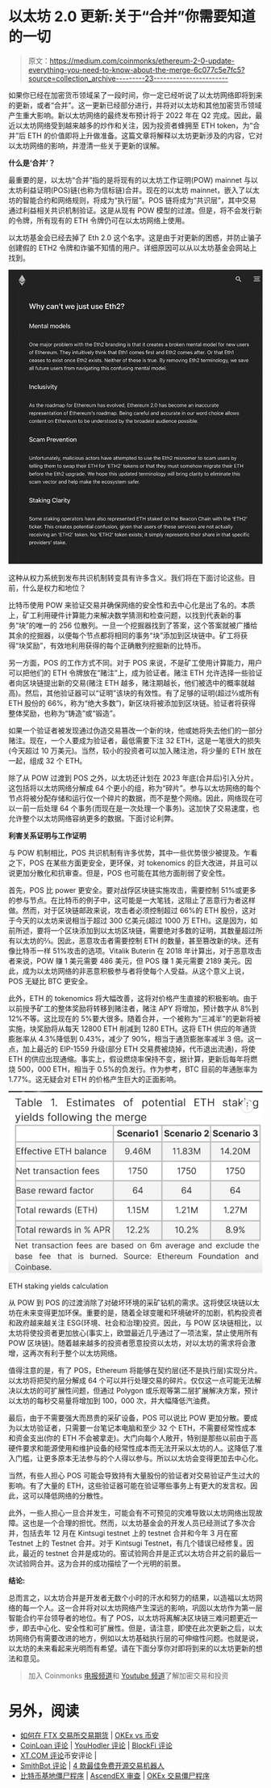 # 以太坊 2.0 更新:关于“合并”你需要知道的一切

> 原文：<https://medium.com/coinmonks/ethereum-2-0-update-everything-you-need-to-know-about-the-merge-6c077c5e7fc5?source=collection_archive---------23----------------------->

如果你已经在加密货币领域呆了一段时间，你一定已经听说了以太坊网络即将到来的更新，或者“合并”。这一更新已经部分进行，并将对以太坊和其他加密货币领域产生重大影响。新以太坊网络的最终发布预计将于 2022 年在 Q2 完成。因此，最近以太坊网络受到越来越多的炒作和关注，因为投资者蜂拥至 ETH token，为“合并”后 ETH 的价值即将上升做准备。这篇文章将解释以太坊更新涉及的内容，它对以太坊网络的影响，并澄清一些关于更新的误解。

**什么是‘合并’？**

最重要的是，以太坊“合并”指的是将现有的以太坊工作证明(POW) mainnet 与以太坊利益证明(POS)链(也称为信标链)合并。现在的以太坊 mainnet，嵌入了以太坊的智能合约和网络规则，将成为“执行层”。POS 链将成为“共识层”，其中交易通过利益相关共识机制验证。这是从现有 POW 模型的过渡。但是，将不会发行新的令牌，所有现有的 ETH 令牌仍可在以太坊网络上使用。

以太坊基金会已经去掉了 Eth 2.0 这个名字。这是由于对更新的困惑，并防止骗子创建假的 ETH2 令牌和诈骗不知情的用户。详细原因可以从以太坊基金会网站上找到。

![](img/25e12aad7270c0f75c05934cede6305b.png)

这种从权力系统到发布共识机制转变具有许多含义。我们将在下面讨论这些。目前，什么是权力和地位？

比特币使用 POW 来验证交易并确保网络的安全性和去中心化是出了名的。本质上，矿工利用硬件计算能力来解决数学猜测和检查问题，以找到代表新的事务“块”的唯一的 256 位散列。一旦一个挖掘器找到了答案，这个答案就被广播给其余的挖掘器，以便每个节点都将相同的事务“块”添加到区块链中。矿工将获得“块奖励”，有效地利用获得的每个正确散列挖掘新的比特币。

另一方面，POS 的工作方式不同。对于 POS 来说，不是矿工使用计算能力，用户可以把他们的 ETH 令牌放在“赌注”上，成为验证者。赌注 ETH 允许选择一些验证者向区块链提出新的交易(赌注 ETH 越多，赌注期越长，他们被选中的概率就越高)。然后，其他验证器可以“证明”该块的有效性。有了足够的证明(超过⅔或所有 ETH 股份的 66%，称为“绝大多数”)，新区块将被添加到区块链。验证者将获得整体奖励，也称为“铸造”或“锻造”。

如果一个验证者被发现通过伪造交易篡改一个新的块，他或她将失去他们的一部分赌注。现在，一个人要成为验证者，最低需要下注 32 ETH，这是一笔很大的损失(今天超过 10 万美元)。当然，较小的投资者可以加入赌注池，将少量的 ETH 放在一起，组成 32 个 ETH。

除了从 POW 过渡到 POS 之外，以太坊还计划在 2023 年底(合并后)引入分片。这包括将以太坊网络分解成 64 个更小的组，称为“碎片”。参与以太坊网络的每个节点将被分配存储和运行仅一个碎片的数据，而不是整个网络。因此，网络现在可以一前一后处理 64 个事务(而现在是一次处理一个事务)。这加快了交易速度，也允许整个以太坊网络容纳更多的数据。下面讨论利弊。

**利害关系证明与工作证明**

与 POW 机制相比，POS 共识机制有许多优势，其中一些优势很少被提及。乍看之下，POS 在某些方面更安全，更环保，对 tokenomics 的巨大改进，并且可以说更加分散化和抗审查。但是，POS 也可能在其他方面削弱了安全性。

首先，POS 比 power 更安全。要对战俘区块链实施攻击，需要控制 51%或更多的参与节点。在比特币的例子中，这可能是一大笔钱，这阻止了恶意行为者这样做。然而，对于区块链邮政来说，攻击者必须控制超过 66%的 ETH 股份，这对于今天的以太坊来说相当于超过 300 亿美元(超过 1000 万 ETH)。这是因为，如前所述，要将一个区块添加到以太坊区块链，需要绝对多数的证明，其数量超过所有以太坊的⅔。因此，恶意攻击者需要控制 ETH 的数量，甚至篡改新的块。还有像比特币一样 51%攻击的选项。Vitalik Buterin 在 2018 年计算出，对于恶意攻击者来说，POW 赚 1 美元需要 486 美元，但 POS 赚 1 美元需要 2189 美元。因此，成为以太坊网络的非恶意积极参与者将使每个人受益。从这个意义上说，POS 无疑比 BTC 更安全。

此外，ETH 的 tokenomics 将大幅改善，这将对价格产生直接的积极影响。由于以前授予矿工的整体奖励将转移到赌注者，赌注 APY 将增加，预计数字从 8%到 12%不等。这比现在的 5%要大很多。随着合并，一个被称为“三减半”的更新将被实施，块奖励将从每天 12800 ETH 削减到 1280 ETH。这将 ETH 供应的年通货膨胀率从 4.3%降低到 0.43%，减少了 90%，相当于通货膨胀率减半 3 倍。这一点，加上最近的 EIP-1559 升级(部分 ETH 交易费被烧掉，代币退出流通)，将使 ETH 的供应出现通缩。事实上，假设燃烧率保持不变，据计算，更新后每年将燃烧 500，000 ETH，相当于 0.5%的负发行。作为参考，BTC 目前的年通胀率为 1.77%。这无疑会对 ETH 的价格产生巨大的正面影响。

![](img/36a12dc6cb2ddf1abf0d3bd4ebaffc0d.png)

ETH staking yields calculation

从 POW 到 POS 的过渡消除了对破坏环境的采矿钻机的需求。这将使区块链以太坊在未来变得更加环保。重要的是，随着全球变暖和环境破坏的加剧，机构投资者和政府越来越关注 ESG(环境、社会和治理)投资。因此，与 POW 区块链相比，以太坊将使投资者更加放心(事实上，欧盟最近几乎通过了一项法案，禁止使用所有 POW 区块链)。随着越来越多的投资者愿意投资以太坊，对以太坊的需求将会激增，这再次有利于整个以太坊网络。

值得注意的是，有了 POS，Ethereum 将能够在契约层(还不是执行层)实现分片。以太坊将把契约层分解成 64 个可以并行处理交易的碎片。仅仅这一点可能无法解决以太坊的可扩展性问题，但通过 Polygon 或乐观等第二层扩展解决方案，预计以太坊的每秒交易量将增加到 100，000 次，并大幅降低汽油费。

最后，由于不需要强大而昂贵的采矿设备，POS 可以说比 POW 更加分散。要成为以太坊验证者，只需要一台笔记本电脑和至少 32 个 ETH，不需要经常性成本和资金支出(你的 ETH 不会被拿走)。大门向每个人敞开，特别是那些以前由于高硬件要求和能源使用和维护设备的经常性成本而无法开采以太坊的人。这降低了准入门槛，让更多原本无法参与的个人得以参与。所以以太坊会变得更加去中心化。

当然，有些人担心 POS 可能会导致持有大量股份的验证者对交易验证产生过大的影响。有了大量的 ETH，这些验证器可能在验证哪些事务上有更大的发言权。因此，这可以降低网络的分散性。

此外，一些人担心一旦合并发生，可能会有不可预见的灾难导致以太坊网络出现故障。这也是一个合理的担忧。然而，以太坊基金会的开发人员已经测试了多次合并，包括去年 12 月在 Kintsugi testnet 上的 testnet 合并和今年 3 月在窑 Testnet 上的 Testnet 合并。对于 Kintsugi Testnet，有几个错误已经修复。因此，最近的 testnet 合并是成功的。窑试验网合并是正式以太坊合并之前的最后一次试验网合并。这为合并的成功描绘了一个光明的前景。

**结论:**

总而言之，以太坊合并是开发者无数个小时的汗水和努力的结果，以造福以太坊网络的每一个人。这一合并将对以太坊网络产生深远的影响，巩固以太坊作为第一层智能合约平台领导者的地位。有了 POS，以太坊将离解决区块链三难问题更近一步，即去中心化、安全性和可扩展性。但是，请注意，即使在此次更新之后，以太坊网络仍有需要改进的地方，例如以太坊基础执行层的可伸缩性问题。也就是说，以太坊的未来看起来光明而有希望。请在下面分享你对即将到来的以太坊更新的想法和意见。

> 加入 Coinmonks [电报频道](https://t.me/coincodecap)和 [Youtube 频道](https://www.youtube.com/c/coinmonks/videos)了解加密交易和投资

# 另外，阅读

*   [如何在 FTX 交易所交易期货](https://coincodecap.com/ftx-futures-trading) | [OKEx vs 币安](https://coincodecap.com/okex-vs-binance)
*   [CoinLoan 评论](https://coincodecap.com/coinloan-review) | [YouHodler 评论](/coinmonks/youhodler-4-easy-ways-to-make-money-98969b9689f2) | [BlockFi 评论](https://coincodecap.com/blockfi-review)
*   [XT.COM 评论](https://coincodecap.com/profittradingapp-for-binance)币安评论 |
*   [SmithBot 评论](https://coincodecap.com/smithbot-review) | [4 款最佳免费开源交易机器人](https://coincodecap.com/free-open-source-trading-bots)
*   [比特币基地僵尸程序](/coinmonks/coinbase-bots-ac6359e897f3) | [AscendEX 审查](/coinmonks/ascendex-review-53e829cf75fa) | [OKEx 交易僵尸程序](/coinmonks/okex-trading-bots-234920f61e60)